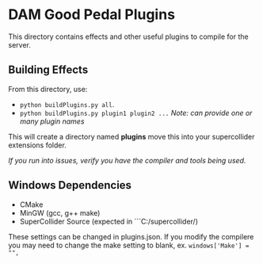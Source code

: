 # DAM Good Pedal Plugins

This directory contains effects and other useful plugins to compile for the server.

## Building Effects

From this directory, use:
- ```python buildPlugins.py all```.
- ```python buildPlugins.py plugin1 plugin2 ...``` _Note: can provide one or many plugin names_

This will create a directory named __plugins__ move this into your supercollider extensions folder.

_If you run into issues, verify you have the compiler and tools being used._

## Windows Dependencies

- CMake
- MinGW (gcc, g++ make)
- SuperCollider Source (expected in ```C:/supercollider/)

These settings can be changed in plugins.json. If you modify the compilere you may need to change the make setting to blank, ex. ```windows['Make'] = "",```